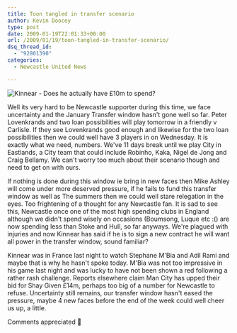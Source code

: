 ```yaml
---
title: Toon tangled in transfer scenario
author: Kevin Doocey
type: post
date: 2009-01-19T22:01:33+00:00
url: /2009/01/19/toon-tangled-in-transfer-scenario/
dsq_thread_id:
  - "92801390"
categories:
  - Newcastle United News

---
```


![Kinnear - Does he actually have £10m to spend?](https://newsimg.bbc.co.uk/media/images/45341000/jpg/_45341298_kinnear512x288.jpg)

Well its very hard to be Newcastle supporter during this time, we face uncertainty and the January Transfer window hasn't gone well so far. Peter Lovenkrands and two loan possibilities will play tomorrow in a friendly v Carlisle. If they see Lovenkrands good enough and likewise for the two loan possibilities then we could well have 3 players in on Wednesday. It is exactly what we need, numbers. We've 11 days break until we play City in Eastlands, a City team that could include Robinho, Kaka, Nigel de Jong and Craig Bellamy. We can't worry too much about their scenario though and need to get on with ours.

If nothing is done during this window ie bring in new faces then Mike Ashley will come under more deserved pressure, if he fails to fund this transfer window as well as The summers then we could well stare relegation in the eyes. Too frightening of a thought for any Newcastle fan. It is sad to see this, Newcastle once one of the most high spending clubs in England although we didn't spend wisely on occasions (Boumsong, Luque etc :() are now spending less than Stoke and Hull, so far anyways. We're plagued with injuries and now Kinnear has said if he is to sign a new contract he will want all power in the transfer window, sound familiar?

Kinnear was in France last night to watch Stephane M'Bia and Adil Rami and maybe that is why he hasn't spoke today. M'Bia was not too impressive in his game last night and was lucky to have not been shown a red following a rather rash challenge. Reports elsewhere claim Man City has upped their bid for Shay Given £14m, perhaps too big of a number for Newcastle to refuse. Uncertainty still remains, our transfer window hasn't eased the pressure, maybe 4 new faces before the end of the week could well cheer us up, a little.

Comments appreciated 🙂
